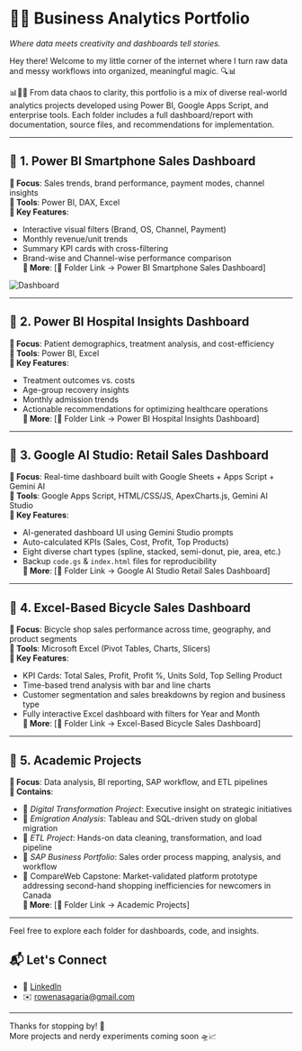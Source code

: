 

# 🧠✨ Business Analytics Portfolio
*Where data meets creativity and dashboards tell stories.*

Hey there! Welcome to my little corner of the internet where I turn raw data and messy workflows into organized, meaningful magic. 🔍📊


📊📁🔄 From data chaos to clarity, this portfolio is a mix of diverse real-world analytics projects developed using Power BI, Google Apps Script, and enterprise tools. Each folder includes a full dashboard/report with documentation, source files, and recommendations for implementation.

---

## 📂 1. Power BI Smartphone Sales Dashboard
**📍 Focus**: Sales trends, brand performance, payment modes, channel insights  
**🧰 Tools**: Power BI, DAX, Excel  
**🎯 Key Features**:
- Interactive visual filters (Brand, OS, Channel, Payment)
- Monthly revenue/unit trends
- Summary KPI cards with cross-filtering
- Brand-wise and Channel-wise performance comparison  
**📄 More**: [📁 Folder Link → Power BI Smartphone Sales Dashboard]

![Dashboard]([url_of_image](https://github.com/rowenasagaria/Business-Analytics-Portfolio/blob/0194dbe145731edfd0b24fb4cd1077bae975b497/Power%20BI%20Smartphone%20Sales%20Dashboard/Smartphone%20Sales%20Analysis%20Dashboard.png))


---

## 📂 2. Power BI Hospital Insights Dashboard
**📍 Focus**: Patient demographics, treatment analysis, and cost-efficiency  
**🧰 Tools**: Power BI, Excel  
**🎯 Key Features**:
- Treatment outcomes vs. costs
- Age-group recovery insights
- Monthly admission trends
- Actionable recommendations for optimizing healthcare operations  
**📄 More**: [📁 Folder Link → Power BI Hospital Insights Dashboard]

---

## 📂 3. Google AI Studio: Retail Sales Dashboard
**📍 Focus**: Real-time dashboard built with Google Sheets + Apps Script + Gemini AI  
**🧰 Tools**: Google Apps Script, HTML/CSS/JS, ApexCharts.js, Gemini AI Studio  
**🎯 Key Features**:
- AI-generated dashboard UI using Gemini Studio prompts
- Auto-calculated KPIs (Sales, Cost, Profit, Top Products)
- Eight diverse chart types (spline, stacked, semi-donut, pie, area, etc.)
- Backup `code.gs` & `index.html` files for reproducibility  
**📄 More**: [📁 Folder Link → Google AI Studio Retail Sales Dashboard]

---

## 📂 4. Excel-Based Bicycle Sales Dashboard
**📍 Focus**: Bicycle shop sales performance across time, geography, and product segments  
**🧰 Tools**: Microsoft Excel (Pivot Tables, Charts, Slicers)  
**🎯 Key Features**:
- KPI Cards: Total Sales, Profit, Profit %, Units Sold, Top Selling Product
- Time-based trend analysis with bar and line charts
- Customer segmentation and sales breakdowns by region and business type
- Fully interactive Excel dashboard with filters for Year and Month  
**📄 More**: [📁 Folder Link → Excel-Based Bicycle Sales Dashboard]

---

## 📂 5. Academic Projects
**📍 Focus**: Data analysis, BI reporting, SAP workflow, and ETL pipelines  
**🧾 Contains**:
- 📌 *Digital Transformation Project*: Executive insight on strategic initiatives  
- 📌 *Emigration Analysis*: Tableau and SQL-driven study on global migration  
- 📌 *ETL Project*: Hands-on data cleaning, transformation, and load pipeline  
- 📌 *SAP Business Portfolio*: Sales order process mapping, analysis, and workflow
- 📌 CompareWeb Capstone: Market-validated platform prototype addressing second-hand shopping inefficiencies for newcomers in Canada  
**📄 More**: [📁 Folder Link → Academic Projects]

---


Feel free to explore each folder for dashboards, code, and insights.  


## 📬 Let's Connect

- 💼 [LinkedIn](https://www.linkedin.com/in/rowena-sagaria/)  
- ✉️ [rowenasagaria@gmail.com](mailto:rowenasagaria@gmail.com)


---

Thanks for stopping by! 🌈  
More projects and nerdy experiments coming soon 🛸📈
